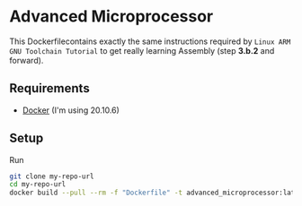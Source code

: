 # Advanced Microprocessor

This Dockerfilecontains exactly the same instructions required by `Linux ARM GNU Toolchain Tutorial` to get really learning Assembly (step __3.b.2__ and forward).

## Requirements

- [Docker](https://docs.docker.com/engine/install/ubuntu/) (I'm using 20.10.6)

## Setup

Run
```bash
git clone my-repo-url
cd my-repo-url
docker build --pull --rm -f "Dockerfile" -t advanced_microprocessor:latest .
```

